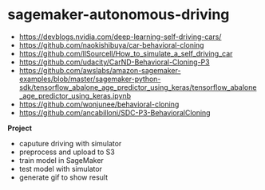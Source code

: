 # sagemaker-autonomous-driving

- https://devblogs.nvidia.com/deep-learning-self-driving-cars/
- https://github.com/naokishibuya/car-behavioral-cloning
- https://github.com/llSourcell/How_to_simulate_a_self_driving_car
- https://github.com/udacity/CarND-Behavioral-Cloning-P3
- https://github.com/awslabs/amazon-sagemaker-examples/blob/master/sagemaker-python-sdk/tensorflow_abalone_age_predictor_using_keras/tensorflow_abalone_age_predictor_using_keras.ipynb
- https://github.com/wonjunee/behavioral-cloning
- https://github.com/ancabilloni/SDC-P3-BehavioralCloning

**Project**

- caputure driving with simulator
- preprocess and upload to S3
- train model in SageMaker
- test model with simulator
- generate gif to show result


